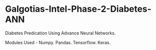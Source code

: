 # Galgotias-Intel-Phase-2-Diabetes-ANN
Diabetes Predication Using Advance Neural Networks.

Modules Used - 
Numpy.
Pandas.
Tensorflow.
Keras.

